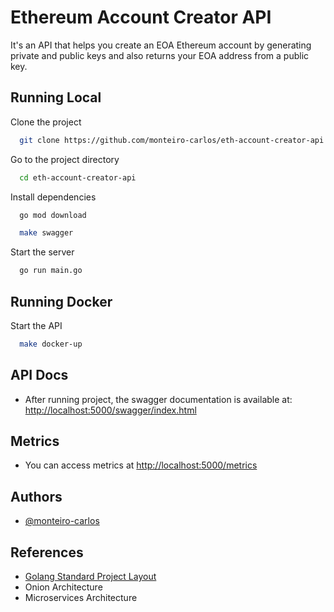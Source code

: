 # Ethereum Account Creator API

It's an API that helps you create an EOA Ethereum account by generating private and public keys and also returns your EOA address from a public key.

## Running Local

Clone the project

```bash
  git clone https://github.com/monteiro-carlos/eth-account-creator-api.git
```

Go to the project directory

```bash
  cd eth-account-creator-api
```

Install dependencies

```bash
  go mod download
```

```bash
  make swagger 
```

Start the server

```bash
  go run main.go
```

## Running Docker

Start the API

```bash
  make docker-up
```

## API Docs

- After running project, the swagger documentation is available at: [http://localhost:5000/swagger/index.html](http://localhost:5000/swagger/index.html)

## Metrics

- You can access metrics at [http://localhost:5000/metrics](http://localhost:5000/metrics)

## Authors

- [@monteiro-carlos](https://www.github.com/monteiro-carlos)

## References

- [Golang Standard Project Layout](https://github.com/golang-standards/project-layout)
- Onion Architecture
- Microservices Architecture
